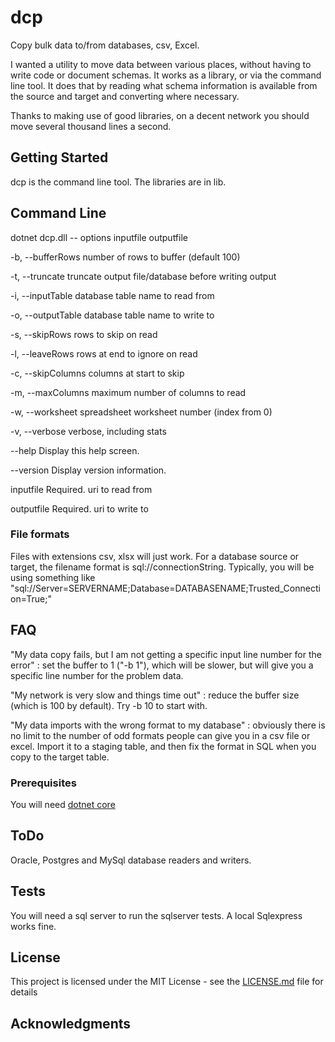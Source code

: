 # dcp
Copy bulk data to/from databases, csv, Excel.   

I wanted a utility to move data between various places, without having to write code or document schemas.  It works as a library, or via the command line tool.  It does that by reading what schema information is available from the source and target and converting where necessary.  

Thanks to making use of good libraries, on a decent network you should move several thousand lines a second.

## Getting Started
dcp is the command line tool.  The libraries are in lib. 
## Command Line 

dotnet dcp.dll -- options inputfile outputfile

  -b, --bufferRows        number of rows to buffer (default 100)

  -t, --truncate          truncate output file/database before writing output

  -i, --inputTable        database table name to read from

  -o, --outputTable       database table name to write to

  -s, --skipRows          rows to skip on read

  -l, --leaveRows         rows at end to ignore on read

  -c, --skipColumns       columns at start to skip

  -m, --maxColumns        maximum number of columns to read

  -w, --worksheet         spreadsheet worksheet number (index from 0)

  -v, --verbose           verbose, including stats

  --help                  Display this help screen.

  --version               Display version information.

  inputfile      Required. uri to read from

  outputfile     Required. uri to write to

### File formats
Files with extensions csv, xlsx will just work.   For a database source or target, the filename format is sql://connectionString.  Typically, you will be using something like "sql://Server=SERVERNAME;Database=DATABASENAME;Trusted_Connection=True;"

## FAQ
"My data copy fails, but I am not getting a specific input line number for the error" : set the buffer to 1 ("-b 1"), which will be slower, but will give you a specific line number for the problem data.

"My network is very slow and things time out" : reduce the buffer size (which is 100 by default).   Try -b 10 to start with.

"My data imports with the wrong format to my database" : obviously there is no limit to the number of odd formats people can give you in a csv file or excel.   Import it to a staging table, and then fix the format in SQL when you copy to the target table.

### Prerequisites

You will need [dotnet core](https://dotnet.microsoft.com/download)

## ToDo
Oracle, Postgres and MySql database readers and writers.

## Tests
You will need a sql server to run the sqlserver tests. A local Sqlexpress works fine.

## License

This project is licensed under the MIT License - see the [LICENSE.md](LICENSE.md) file for details

## Acknowledgments
